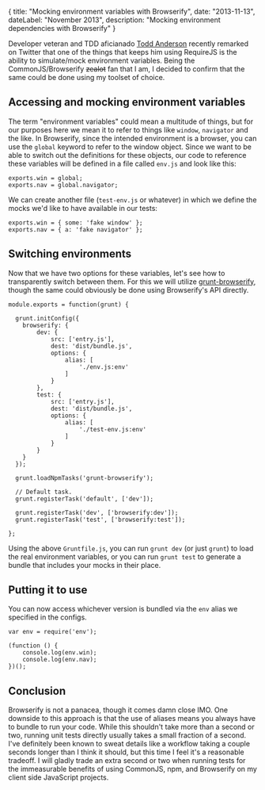 {
	title: "Mocking environment variables with Browserify",
	date: "2013-11-13",
	dateLabel: "November 2013",
	description: "Mocking environment dependencies with Browserify"
}

Developer veteran and TDD aficianado [Todd Anderson](http://custardbelly.com/) recently remarked on Twitter that one of the things that keeps him using RequireJS is the ability to simulate/mock environment variables. Being the CommonJS/Browserify ~~zealot~~ fan that I am, I decided to confirm that the same could be done using my toolset of choice.

## Accessing and mocking environment variables

The term "environment variables" could mean a multitude of things, but for our purposes here we mean it to refer to things like `window`, `navigator` and the like. In Browserify, since the intended environment is a browser, you can use the `global` keyword to refer to the window object. Since we want to be able to switch out the definitions for these objects, our code to reference these variables will be defined in a file called `env.js` and look like this:

```
exports.win = global;
exports.nav = global.navigator;
```

We can create another file (`test-env.js` or whatever) in which we define the mocks we'd like to have available in our tests:

```
exports.win = { some: 'fake window' };
exports.nav = { a: 'fake navigator' };
```

## Switching environments

Now that we have two options for these variables, let's see how to transparently switch between them. For this we will utilize [grunt-browserify](https://github.com/jmreidy/grunt-browserify/), though the same could obviously be done using Browserify's API directly.

```
module.exports = function(grunt) {

  grunt.initConfig({
    browserify: {
	    dev: {
		    src: ['entry.js'],
		    dest: 'dist/bundle.js',
		    options: {
			    alias: [
				    './env.js:env'
			    ]
		    }
	    },
	    test: {
		    src: ['entry.js'],
		    dest: 'dist/bundle.js',
		    options: {
			    alias: [
				    './test-env.js:env'
			    ]
		    }
	    }
    }
  });

  grunt.loadNpmTasks('grunt-browserify');

  // Default task.
  grunt.registerTask('default', ['dev']);

  grunt.registerTask('dev', ['browserify:dev']);
  grunt.registerTask('test', ['browserify:test']);

};
```

Using the above `Gruntfile.js`, you can run `grunt dev` (or just `grunt`) to load the real environment variables, or you can run `grunt test` to generate a bundle that includes your mocks in their place.

## Putting it to use

You can now access whichever version is bundled via the `env` alias we specified in the configs.

```
var env = require('env');

(function () {
	console.log(env.win);
	console.log(env.nav);
})();
```

## Conclusion

Browserify is not a panacea, though it comes damn close IMO. One downside to this approach is that the use of aliases means you always have to bundle to run your code. While this shouldn't take more than a second or two, running unit tests directly usually takes a small fraction of a second. I've definitely been known to sweat details like a workflow taking a couple seconds longer than I think it should, but this time I feel it's a reasonable tradeoff. I will gladly trade an extra second or two when running tests for the immeasurable benefits of using CommonJS, npm, and Browserify on my client side JavaScript projects.
